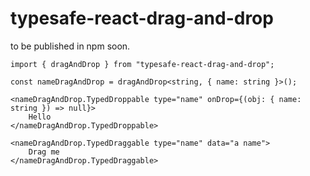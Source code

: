 # typesafe-react-drag-and-drop

to be published in npm soon.

```
import { dragAndDrop } from "typesafe-react-drag-and-drop";

const nameDragAndDrop = dragAndDrop<string, { name: string }>();

<nameDragAndDrop.TypedDroppable type="name" onDrop={(obj: { name: string }) => null}>
    Hello
</nameDragAndDrop.TypedDroppable>

<nameDragAndDrop.TypedDraggable type="name" data="a name">
    Drag me
</nameDragAndDrop.TypedDraggable>
```

